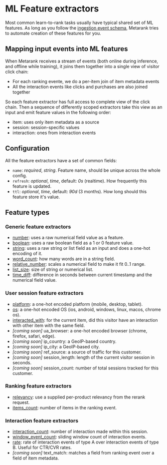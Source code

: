 # ML Feature extractors

Most common learn-to-rank tasks usually have typical shared set of ML features. As long as you follow the 
[ingestion event schema](xx_event_schema.md), Metarank tries to automate creation of these features for you.

## Mapping input events into ML features

When Metarank receives a stream of events (both online during inference, and offline while training), it joins them together
into a single view of visitor click chain:
* For each ranking evente, we do a per-item join of item metadata events
* All the interaction events like clicks and purchases are also joined together

So each feature extractor has full access to complete view of the click chain. Then a sequence of differently scoped
extractors take this view as an input and emit feature values in the following order:
* item: uses only item metadata as a source
* session: session-specific values
* interaction: ones from interaction events

## Configuration

All the feature extractors have a set of common fields:
* `name`: *required*, *string*. Feature name, should be unique across the whole config.
* `refresh`: *optional*, *time*, default: *0s* (realtime). How frequently this feature is updated.
* `ttl`: *optional*, *time*, default: *90d* (3 months). How long should this feature store it's value.

## Feature types

### Generic feature extractors
* [number](features/scalar.md#boolean-and-numerical-extractors): uses a raw numerical field value as a feature.
* [boolean](features/scalar.md#boolean-and-numerical-extractors): uses a raw boolean field as a 1 or 0 feature value.
* [string](features/scalar.md#string-extractors): uses a raw string or list<string> field as an input and does a one-hot encoding of it.
* [word_count](features/generic.md#word-count): how many words are in a string field.
* [relative_number](features/generic.md#relative-number): scales a numerical field to make it fit 0..1 range.
* [list_size](features/generic.md#list-size): size of string or numerical list.
* [time_diff](features/generic.md#time-difference): difference in seconds between current timestamp and the numerical field value.

### User session feature extractors
* [platform](/doc/features/user-session.md#user-agent-field-extractor): a one-hot encoded platform (mobile, desktop, tablet).
* [os](features/user-session.md#user-agent-field-extractor): a one-hot encoded OS (ios, android, windows, linux, macos, chrome os).
* [interacted_with](features/user-session.md#interacted-with): for the current item, did this visitor have an interaction with other item with the same field.
* *[coming soon]* ua_browser: a one-hot encoded browser (chrome, firefox, safari, edge).
* *[coming soon]* ip_country: a GeoIP-based country.
* *[coming soon]* ip_city: a GeoIP-based city.
* *[coming soon]* ref_source: a source of traffic for this customer.
* *[coming soon]* session_length: length of the current visitor session in seconds.
* *[coming soon]* session_count: number of total sessions tracked for this customer.


### Ranking feature extractors
* [relevancy](features/relevancy.md#ranking): use a supplied per-product relevancy from the rerank request.
* [items_count](features/relevancy.md#items-count): number of items in the ranking event.

### Interaction feature extractors
* [interaction_count](features/counters.md#interaction-counter): number of interaction made within this session.
* [window_event_count](features/counters.md#windowed-counter): sliding window count of interaction events.
* [rate](features/counters.md#rate): rate of interaction events of type A over interaction events of type B. Useful for CTR/CVR rates.
* *[coming soon]* text_match: matches a field from ranking event over a field of item metadata.